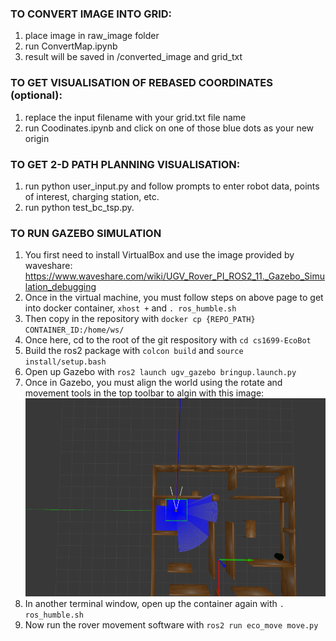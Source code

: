 ### TO CONVERT IMAGE INTO GRID:
1. place image in raw_image folder
2. run ConvertMap.ipynb
3. result will be saved in /converted_image and grid_txt

### TO GET VISUALISATION OF REBASED COORDINATES (optional):
1. replace the input filename with your grid.txt file name
2. run Coodinates.ipynb and click on one of those blue dots as your new origin

### TO GET 2-D PATH PLANNING VISUALISATION:
1. run python user_input.py and follow prompts to enter robot data, points of interest, charging station, etc. 
2. run python test_bc_tsp.py.

### TO RUN GAZEBO SIMULATION
1. You first need to install VirtualBox and use the image provided by waveshare:
   https://www.waveshare.com/wiki/UGV_Rover_PI_ROS2_11._Gazebo_Simulation_debugging
2. Once in the virtual machine, you must follow steps on above page to get into docker container, ```xhost +``` and ```. ros_humble.sh```
3. Then copy in the repository with ```docker cp {REPO_PATH} CONTAINER_ID:/home/ws/```
4. Once here, cd to the root of the git respository with ```cd cs1699-EcoBot```
5. Build the ros2 package with ```colcon build``` and ```source install/setup.bash```
6. Open up Gazebo with ```ros2 launch ugv_gazebo bringup.launch.py```
7. Once in Gazebo, you must align the world using the rotate and movement tools in the top toolbar to algin with this image:
   ![Gazebo Alignment Image](alignment.png)
9. In another terminal window, open up the container again with ```. ros_humble.sh```
10. Now run the rover movement software with ```ros2 run eco_move move.py```
